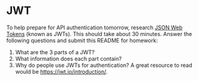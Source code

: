 # JWT

To help prepare for API authentication tomorrow, research [JSON Web Tokens](https://jwt.io) (known as JWTs). This should take about 30 minutes. Answer the following questions and submit this README for homework:

1. What are the 3 parts of a JWT?
2. What information does each part contain?
3. Why do people use JWTs for authentication? A great resource to read would be https://jwt.io/introduction/.
